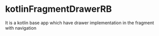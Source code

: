 # kotlinFragmentDrawerRB
It is a kotlin base app which have drawer implementation in the fragment with navigation
